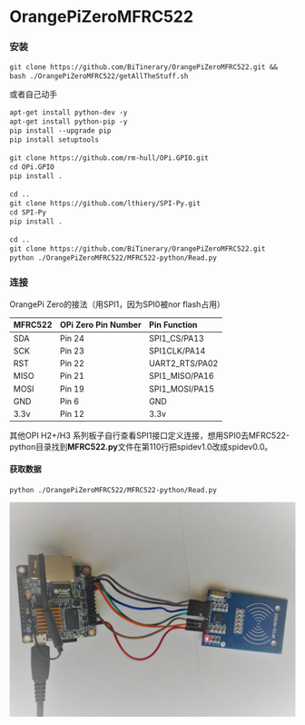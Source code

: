 # OrangePiZeroMFRC522

### 安装

```
git clone https://github.com/BiTinerary/OrangePiZeroMFRC522.git && bash ./OrangePiZeroMFRC522/getAllTheStuff.sh
```

或者自己动手

```
apt-get install python-dev -y
apt-get install python-pip -y
pip install --upgrade pip
pip install setuptools

git clone https://github.com/rm-hull/OPi.GPIO.git
cd OPi.GPIO
pip install .

cd ..
git clone https://github.com/lthiery/SPI-Py.git
cd SPI-Py
pip install .

cd ..
git clone https://github.com/BiTinerary/OrangePiZeroMFRC522.git
python ./OrangePiZeroMFRC522/MFRC522-python/Read.py
```

### 连接

OrangePi Zero的接法（用SPI1，因为SPI0被nor flash占用）

| MFRC522 | OPi Zero Pin Number | Pin Function |
| :--- | :--- | :--- |
| SDA | Pin 24 | SPI1\_CS/PA13 |
| SCK | Pin 23 | SPI1CLK/PA14 |
| RST | Pin 22 | UART2\_RTS/PA02 |
| MISO | Pin 21 | SPI1\_MISO/PA16 |
| MOSI | Pin 19 | SPI1\_MOSI/PA15 |
| GND | Pin 6 | GND |
| 3.3v | Pin 12 | 3.3v |

其他OPI H2+/H3 系列板子自行查看SPI1接口定义连接，想用SPI0去MFRC522-python目录找到**MFRC522.py**文件在第110行把spidev1.0改成spidev0.0。

#### 获取数据

```
python ./OrangePiZeroMFRC522/MFRC522-python/Read.py
```

![](https://github.com/BiTinerary/OrangePiZeroMFRC522/raw/master/gitImgs/821.jpg)

